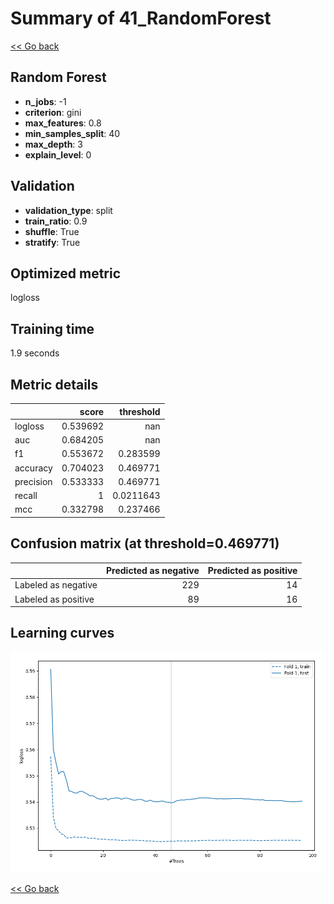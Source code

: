 # Summary of 41_RandomForest

[<< Go back](../README.md)


## Random Forest
- **n_jobs**: -1
- **criterion**: gini
- **max_features**: 0.8
- **min_samples_split**: 40
- **max_depth**: 3
- **explain_level**: 0

## Validation
 - **validation_type**: split
 - **train_ratio**: 0.9
 - **shuffle**: True
 - **stratify**: True

## Optimized metric
logloss

## Training time

1.9 seconds

## Metric details
|           |    score |   threshold |
|:----------|---------:|------------:|
| logloss   | 0.539692 | nan         |
| auc       | 0.684205 | nan         |
| f1        | 0.553672 |   0.283599  |
| accuracy  | 0.704023 |   0.469771  |
| precision | 0.533333 |   0.469771  |
| recall    | 1        |   0.0211643 |
| mcc       | 0.332798 |   0.237466  |


## Confusion matrix (at threshold=0.469771)
|                     |   Predicted as negative |   Predicted as positive |
|:--------------------|------------------------:|------------------------:|
| Labeled as negative |                     229 |                      14 |
| Labeled as positive |                      89 |                      16 |

## Learning curves
![Learning curves](learning_curves.png)

[<< Go back](../README.md)
